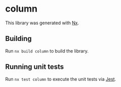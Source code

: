 # column

This library was generated with [Nx](https://nx.dev).

## Building

Run `nx build column` to build the library.

## Running unit tests

Run `nx test column` to execute the unit tests via [Jest](https://jestjs.io).
